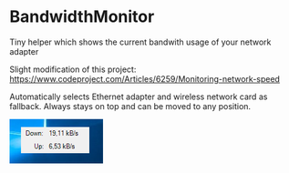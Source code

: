 # BandwidthMonitor
Tiny helper which shows the current bandwith usage of your network adapter

Slight modification of this project:
https://www.codeproject.com/Articles/6259/Monitoring-network-speed

Automatically selects Ethernet adapter and wireless network card as fallback.
Always stays on top and can be moved to any position.

![screenshot](networkmonitor.png)

